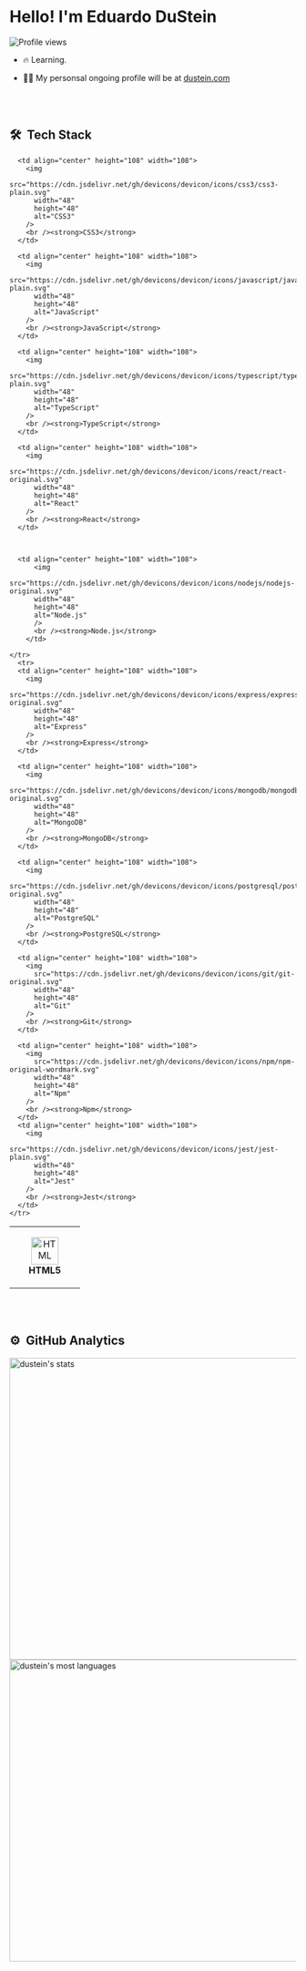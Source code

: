 
<!--<img align="right" height="590em" src="https://raw.githubusercontent.com/gist/maykbrito/618ef18e3bbb7cdfd200f3a4fc1aabc6/raw/201d47c76006c99fe0dc55ea92e76bdca5537f08/githubcard.svg"/>-->
<h1 align="left">Hello! I'm Eduardo DuStein</h1>
<p align="left"> <img src="https://komarev.com/ghpvc/?username=dustein&color=yellow" alt="Profile views" /> </p>

- 🔥 Learning. 

<!-- - 🔭 I’m currently working at [Rocketseat](https://github.com/Rocketseat) -->

- 👨‍💻 My personsal ongoing profile will be at [dustein.com](https://dustein.com)

<!-- - ▶️ I regularly post videos on [youtube.com/maykbrito](https://youtube.com/maykbrito) -->

<!-- - 💬 Ask me about **JavaScript, HTML, CSS, SQL, Node.JS** -->

<!-- - ⚡ Fun fact **Oneye 😜** -->

<br><br>

## 🛠 &nbsp;Tech Stack

<table>
    <tr>
      <td align="center" height="108" width="108">
        <img
          src="https://cdn.jsdelivr.net/gh/devicons/devicon/icons/html5/html5-plain.svg"
          width="48"
          height="48"
          alt="HTML"
        />
        <br /><strong>HTML5</strong>
      </td>

      <td align="center" height="108" width="108">
        <img
          src="https://cdn.jsdelivr.net/gh/devicons/devicon/icons/css3/css3-plain.svg"
          width="48"
          height="48"
          alt="CSS3"
        />
        <br /><strong>CSS3</strong>
      </td>

      <td align="center" height="108" width="108">
        <img
          src="https://cdn.jsdelivr.net/gh/devicons/devicon/icons/javascript/javascript-plain.svg"
          width="48"
          height="48"
          alt="JavaScript"
        />
        <br /><strong>JavaScript</strong>
      </td>

      <td align="center" height="108" width="108">
        <img
          src="https://cdn.jsdelivr.net/gh/devicons/devicon/icons/typescript/typescript-plain.svg"
          width="48"
          height="48"
          alt="TypeScript"
        />
        <br /><strong>TypeScript</strong>
      </td>

      <td align="center" height="108" width="108">
        <img
          src="https://cdn.jsdelivr.net/gh/devicons/devicon/icons/react/react-original.svg"
          width="48"
          height="48"
          alt="React"
        />
        <br /><strong>React</strong>
      </td>
      
      
      
      <td align="center" height="108" width="108">
          <img
          src="https://cdn.jsdelivr.net/gh/devicons/devicon/icons/nodejs/nodejs-original.svg"
          width="48"
          height="48"
          alt="Node.js"
          />
          <br /><strong>Node.js</strong>
        </td>
        
    </tr>
      <tr>
      <td align="center" height="108" width="108">
        <img
          src="https://cdn.jsdelivr.net/gh/devicons/devicon/icons/express/express-original.svg"
          width="48"
          height="48"
          alt="Express"
        />
        <br /><strong>Express</strong>
      </td>
    
      <td align="center" height="108" width="108">
        <img
          src="https://cdn.jsdelivr.net/gh/devicons/devicon/icons/mongodb/mongodb-original.svg"
          width="48"
          height="48"
          alt="MongoDB"
        />
        <br /><strong>MongoDB</strong>
      </td>
    
      <td align="center" height="108" width="108">
        <img
          src="https://cdn.jsdelivr.net/gh/devicons/devicon/icons/postgresql/postgresql-original.svg"
          width="48"
          height="48"
          alt="PostgreSQL"
        />
        <br /><strong>PostgreSQL</strong>
      </td>
        
      <td align="center" height="108" width="108">
        <img
          src="https://cdn.jsdelivr.net/gh/devicons/devicon/icons/git/git-original.svg"
          width="48"
          height="48"
          alt="Git"
        />
        <br /><strong>Git</strong>
      </td>
    
      <td align="center" height="108" width="108">
        <img
          src="https://cdn.jsdelivr.net/gh/devicons/devicon/icons/npm/npm-original-wordmark.svg"
          width="48"
          height="48"
          alt="Npm"
        />
        <br /><strong>Npm</strong>
      </td>
      <td align="center" height="108" width="108">
        <img
          src="https://cdn.jsdelivr.net/gh/devicons/devicon/icons/jest/jest-plain.svg"
          width="48"
          height="48"
          alt="Jest"
        />
        <br /><strong>Jest</strong>
      </td>
    </tr>
  </table>

<br><br>


## ⚙️ &nbsp;GitHub Analytics

<p align="left">
<img width="530em" src="https://github-readme-stats.vercel.app/api?username=dustein&show_icons=true&theme=vision-friendly-dark" alt="dustein's stats"/>
<img width="530em" src="https://github-readme-stats.vercel.app/api/top-langs/?username=dustein&layout=compact&theme=vision-friendly-dark" alt="dustein's most languages"/>
</p>

<br><br>

<!-- <p align="left" style="background:yellow">
<a href="https://codepen.io/maykbrito" target="_blank">
  <img align="center" src="https://img.shields.io/badge/-maykbrito-05122A?style=flat&logo=codepen" alt="codepen"/>
</a>
<a href="https://twitter.com/maykbrito" target="_blank">
  <img align="center" src="https://img.shields.io/badge/-maykbrito-05122A?style=flat&logo=twitter" alt="twitter"/>  
</a>
<a href="https://linkedin.com/in/maykbrito" target="_blank">
  <img align="center" src="https://img.shields.io/badge/-maykbrito-05122A?style=flat&logo=linkedin" alt="linkedin"/>
</a>
<a href="https://instagram.com/maykbrito" target="_blank">
 <img align="center" src="https://img.shields.io/badge/-maykbrito-05122A?style=flat&logo=instagram" alt="instagram"/>
</a>
<a href="https://youtube.com/maykbrito" target="_blank">
 <img align="center" src="https://img.shields.io/badge/-maykbrito-05122A?style=flat&logo=youtube" alt="youtube"/>
</a>
</p>
 -->
<!-- <img width="500em" src="https://github-readme-twitter-gazf.vercel.app/api?id=maykbrito&layout=wide&show_reply=off&show_retweet=off" /> -->


<!--

Here are some ideas to get you started:

- 🔭 I’m currently working on ...
- 🌱 I’m currently learning ...
- 👯 I’m looking to collaborate on ...
- 🤔 I’m looking for help with ...
- 💬 Ask me about ...
- 📫 How to reach me: ...
- 😄 Pronouns: ...
- ⚡ Fun fact: ...
-->
